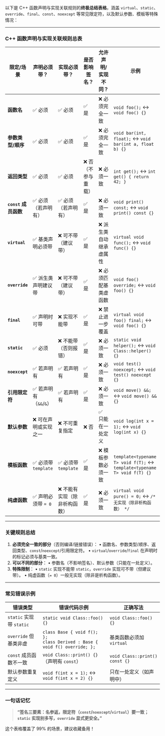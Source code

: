 以下是 C++ 函数声明与实现关联规则的**终极总结表格**，涵盖 `virtual`、`static`、`override`、`final`、`const`、`noexcept` 等常见限定符，以及默认参数、模板等特殊情况：

---

### **C++ 函数声明与实现关联规则总表**
| **限定/场景**       | **声明必须带？**       | **实现必须带？**       | **是否影响签名？** | **允许声明/实现不同？** | **示例**                                                                 |
|----------------------|------------------------|------------------------|--------------------|--------------------------|--------------------------------------------------------------------------|
| **函数名**          | ✅ 必须                | ✅ 必须                | ✅ 是              | ❌ 必须完全一致          | `void foo();` ↔ `void foo() {}`                                         |
| **参数类型/顺序**   | ✅ 必须                | ✅ 必须                | ✅ 是              | ❌ 必须完全一致          | `void bar(int, float);` ↔ `void bar(int a, float b) {}`                 |
| **返回类型**        | ✅ 必须                | ✅ 必须                | ❌ 否（不参与重载）| ❌ 必须一致              | `int get();` ↔ `int get() { return 42; }`                               |
| **`const` 成员函数**| ✅ 必须（若声明有）    | ✅ 必须（若声明有）    | ✅ 是              | ❌ 必须一致              | `void print() const;` ↔ `void print() const {}`                        |
| **`virtual`**       | ✅ 基类声明必须带      | ❌ 可不带（建议带）    | ✅ 是              | ❌ 派生类自动继承虚属性   | `virtual void func();` ↔ `void func() {}`                              |
| **`override`**      | ✅ 派生类声明建议带    | ❌ 可不带（建议带）    | ✅ 是              | ❌ 必须匹配基类虚函数     | `void foo() override;` ↔ `void foo() {}`                               |
| **`final`**         | ✅ 声明时可带          | ❌ 实现不能带          | ✅ 是              | ❌ 禁止进一步覆盖         | `virtual void foo() final;` ↔ `void foo() {}`                          |
| **`static`**        | ✅ 必须                | ❌ 不能带（否则报错）  | ✅ 是              | ❌ 必须一致              | `static void helper();` ↔ `void Class::helper() {}`                    |
| **`noexcept`**      | ✅ 若声明有            | ✅ 若声明有            | ✅ 是              | ❌ 必须一致              | `void test() noexcept;` ↔ `void test() noexcept {}`                    |
| **引用限定符**      | ✅ 若声明有（`&&`/`&`）| ✅ 若声明有            | ✅ 是              | ❌ 必须一致              | `void move() &&;` ↔ `void move() && {}`                                |
| **默认参数**        | ❌ 可在声明或实现之一   | ❌ 不可重复指定        | ❌ 否              | ✅ 只能在一处定义         | `void log(int x = 1);` ↔ `void log(int x) {}`                          |
| **模板函数**        | ✅ 必须带 `template`   | ✅ 必须带 `template`   | ✅ 是              | ❌ 模板参数必须一致       | `template<typename T> void f(T);` ↔ `template<typename T> void f(T) {}` |
| **纯虚函数**        | ✅ 声明必须带 `= 0`    | ❌ 不能有实现（除非析构函数） | ✅ 是          | ❌ 必须一致              | `virtual void pure() = 0;` ↔ `/* 无实现（除非析构函数） */`            |

---

### **关键规则总结**
1. **必须完全一致的部分**（否则编译/链接错误）：
   • 函数名、参数类型/顺序、返回类型、`const`/`noexcept`/引用限定符。
   • `virtual`/`override`/`final` 在声明时的标记必须与基类一致。
2. **可以不同的部分**：
   • 参数名（不影响签名）、默认参数（只能在一处定义）。
3. **特殊限制**：
   • `static` 实现不能带 `static`，`override` 实现可不带（但建议带）。
   • 纯虚函数（`= 0`）一般无实现（除非是析构函数）。

---

### **常见错误示例**
| **错误类型**               | **错误代码示例**                          | **正确写法**                          |
|----------------------------|-------------------------------------------|---------------------------------------|
| `static` 实现带 `static`    | `static void Class::foo() {}`            | `void Class::foo() {}`                |
| `override` 但基类非虚      | `class Base { void f(); };`<br>`class Derived : Base { void f() override; };` | 基类函数必须加 `virtual` |
| `const` 成员函数不一致     | `void Class::print() {}`（声明有 `const`）| `void Class::print() const {}`        |
| 默认参数重复定义           | `void f(int x = 1);` ↔ `void f(int x = 2) {}` | 只在一处定义（如声明中） |

---

### **一句话记忆**
> **“签名三要素：名参返，限定符（`const`/`noexcept`/`virtual`）要一致；`static` 实现别多写，`override` 显式更安全。”**

这个表格覆盖了 99% 的场景，建议收藏备用！